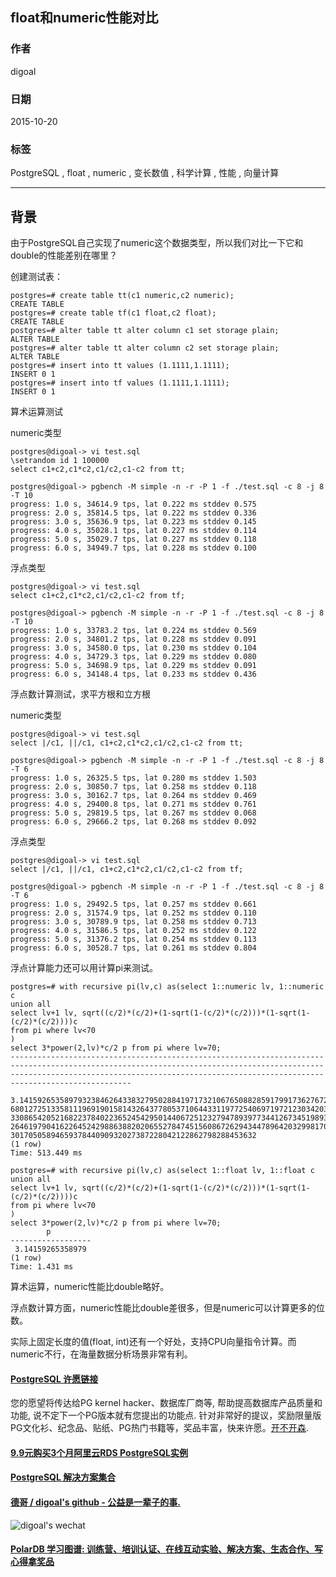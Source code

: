 ## float和numeric性能对比  
                                                                                                                                                                                 
### 作者                                                                                                                                                                
digoal                                                                                                                                                                
                                                                                                                                                                
### 日期                                                                                                                                                                 
2015-10-20                                                                                                                                                     
                                                                                                                                                                  
### 标签                                                                                                                                                                
PostgreSQL , float , numeric , 变长数值 , 科学计算 , 性能 , 向量计算     
                                                                                                                                                                            
----                                                                                                                                                                            
                                                                                                                                                                             
## 背景                                                                                                     
由于PostgreSQL自己实现了numeric这个数据类型，所以我们对比一下它和double的性能差别在哪里？  
  
创建测试表：  
  
```  
postgres=# create table tt(c1 numeric,c2 numeric);  
CREATE TABLE  
postgres=# create table tf(c1 float,c2 float);  
CREATE TABLE  
postgres=# alter table tt alter column c1 set storage plain;  
ALTER TABLE  
postgres=# alter table tt alter column c2 set storage plain;  
ALTER TABLE  
postgres=# insert into tt values (1.1111,1.1111);  
INSERT 0 1  
postgres=# insert into tf values (1.1111,1.1111);  
INSERT 0 1  
```  
  
算术运算测试  
  
  
numeric类型  
  
```  
postgres@digoal-> vi test.sql  
\setrandom id 1 100000  
select c1+c2,c1*c2,c1/c2,c1-c2 from tt;  
  
postgres@digoal-> pgbench -M simple -n -r -P 1 -f ./test.sql -c 8 -j 8 -T 10  
progress: 1.0 s, 34614.9 tps, lat 0.222 ms stddev 0.575  
progress: 2.0 s, 35814.5 tps, lat 0.222 ms stddev 0.336  
progress: 3.0 s, 35636.9 tps, lat 0.223 ms stddev 0.145  
progress: 4.0 s, 35028.1 tps, lat 0.227 ms stddev 0.114  
progress: 5.0 s, 35029.7 tps, lat 0.227 ms stddev 0.118  
progress: 6.0 s, 34949.7 tps, lat 0.228 ms stddev 0.100  
```  
  
浮点类型  
  
```  
postgres@digoal-> vi test.sql  
select c1+c2,c1*c2,c1/c2,c1-c2 from tf;  
  
postgres@digoal-> pgbench -M simple -n -r -P 1 -f ./test.sql -c 8 -j 8 -T 10  
progress: 1.0 s, 33783.2 tps, lat 0.224 ms stddev 0.569  
progress: 2.0 s, 34801.2 tps, lat 0.228 ms stddev 0.091  
progress: 3.0 s, 34580.0 tps, lat 0.230 ms stddev 0.104  
progress: 4.0 s, 34729.3 tps, lat 0.229 ms stddev 0.080  
progress: 5.0 s, 34698.9 tps, lat 0.229 ms stddev 0.091  
progress: 6.0 s, 34148.4 tps, lat 0.233 ms stddev 0.436  
```  
  
浮点数计算测试，求平方根和立方根  
  
numeric类型  
  
```  
postgres@digoal-> vi test.sql  
select |/c1, ||/c1, c1+c2,c1*c2,c1/c2,c1-c2 from tt;  
  
postgres@digoal-> pgbench -M simple -n -r -P 1 -f ./test.sql -c 8 -j 8 -T 6  
progress: 1.0 s, 26325.5 tps, lat 0.280 ms stddev 1.503  
progress: 2.0 s, 30850.7 tps, lat 0.258 ms stddev 0.118  
progress: 3.0 s, 30162.7 tps, lat 0.264 ms stddev 0.469  
progress: 4.0 s, 29400.8 tps, lat 0.271 ms stddev 0.761  
progress: 5.0 s, 29819.5 tps, lat 0.267 ms stddev 0.068  
progress: 6.0 s, 29666.2 tps, lat 0.268 ms stddev 0.092  
```  
  
浮点类型  
  
```  
postgres@digoal-> vi test.sql  
select |/c1, ||/c1, c1+c2,c1*c2,c1/c2,c1-c2 from tf;  
  
postgres@digoal-> pgbench -M simple -n -r -P 1 -f ./test.sql -c 8 -j 8 -T 6  
progress: 1.0 s, 29492.5 tps, lat 0.257 ms stddev 0.661  
progress: 2.0 s, 31574.9 tps, lat 0.252 ms stddev 0.110  
progress: 3.0 s, 30789.9 tps, lat 0.258 ms stddev 0.713  
progress: 4.0 s, 31586.5 tps, lat 0.252 ms stddev 0.122  
progress: 5.0 s, 31376.2 tps, lat 0.254 ms stddev 0.113  
progress: 6.0 s, 30528.7 tps, lat 0.261 ms stddev 0.804  
```  
  
浮点计算能力还可以用计算pi来测试。  
  
```  
postgres=# with recursive pi(lv,c) as(select 1::numeric lv, 1::numeric c  
union all  
select lv+1 lv, sqrt((c/2)*(c/2)+(1-sqrt(1-(c/2)*(c/2)))*(1-sqrt(1-(c/2)*(c/2))))c  
from pi where lv<70  
)  
select 3*power(2,lv)*c/2 p from pi where lv=70;  
---------------------------------------------------------------------------------------------------------------------------------------------------------------------------------------------------------------------------------------------  
 3.141592653589793238462643383279502884197173210676508828591799173627672296937730683572727070051247010385408657297906552561934357541748941419646573653781176751502075275364894766592919774594486776874289831682259435431753374790218811531309  
680127251335811196919015814326437780537106443311977254069719721230342031049561475087911964609567004428452253759748140674953204696747100314818765448066726464044548271610562612419951498432236962881311986436720693282807069197840168203412882  
330865420521682237840223652454295014406725123279478939773441267345198930346982182598393806453993932030504130776155364994041414832433907918479228544876228103179194096407101131681883595844997406888708840813129610672352522895911735472301296  
264619790416226452429886388202065527847451560867262943447896420329981704754176383705004206817426442340965787246827730834011310772289022931085988576767674833771312642269035423307305893857506497484077402126223946040174768095391028677170542  
3017050589465937844090932027387228042122862798288453632  
(1 row)  
Time: 513.449 ms  
  
postgres=# with recursive pi(lv,c) as(select 1::float lv, 1::float c      
union all  
select lv+1 lv, sqrt((c/2)*(c/2)+(1-sqrt(1-(c/2)*(c/2)))*(1-sqrt(1-(c/2)*(c/2))))c  
from pi where lv<70  
)  
select 3*power(2,lv)*c/2 p from pi where lv=70;  
        p           
------------------  
 3.14159265358979  
(1 row)  
Time: 1.431 ms  
```  
  
算术运算，numeric性能比double略好。  
  
浮点数计算方面，numeric性能比double差很多，但是numeric可以计算更多的位数。  
  
实际上固定长度的值(float, int)还有一个好处，支持CPU向量指令计算。而numeric不行，在海量数据分析场景非常有利。    
  
  
  
  
  
  
  
  
  
  
  
  
  
  
  
  
  
  
  
  
  
  
  
  
  
  
  
  
  
  
  
  
  
  
  
  
  
  
  
  
  
  
  
  
  
  
  
  
  
  
  
  
  
  
  
  
  
  
  
  
  
  
  
  
  
  
  
  
  
  
  
  
  
#### [PostgreSQL 许愿链接](https://github.com/digoal/blog/issues/76 "269ac3d1c492e938c0191101c7238216")
您的愿望将传达给PG kernel hacker、数据库厂商等, 帮助提高数据库产品质量和功能, 说不定下一个PG版本就有您提出的功能点. 针对非常好的提议，奖励限量版PG文化衫、纪念品、贴纸、PG热门书籍等，奖品丰富，快来许愿。[开不开森](https://github.com/digoal/blog/issues/76 "269ac3d1c492e938c0191101c7238216").  
  
  
#### [9.9元购买3个月阿里云RDS PostgreSQL实例](https://www.aliyun.com/database/postgresqlactivity "57258f76c37864c6e6d23383d05714ea")
  
  
#### [PostgreSQL 解决方案集合](https://yq.aliyun.com/topic/118 "40cff096e9ed7122c512b35d8561d9c8")
  
  
#### [德哥 / digoal's github - 公益是一辈子的事.](https://github.com/digoal/blog/blob/master/README.md "22709685feb7cab07d30f30387f0a9ae")
  
  
![digoal's wechat](../pic/digoal_weixin.jpg "f7ad92eeba24523fd47a6e1a0e691b59")
  
  
#### [PolarDB 学习图谱: 训练营、培训认证、在线互动实验、解决方案、生态合作、写心得拿奖品](https://www.aliyun.com/database/openpolardb/activity "8642f60e04ed0c814bf9cb9677976bd4")
  
